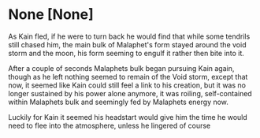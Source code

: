 # None [None]
As Kain fled, if he were to turn back he would find that while some tendrils still chased him, the main bulk of Malaphet's form stayed around the void storm and the moon, his form seeming to engulf it rather then bite into it.

After a couple of seconds Malaphets bulk began pursuing Kain again, though as he left nothing seemed to remain of the Void storm, except that now, it seemed like Kain could still feel a link to his creation, but it was no longer sustained by his power alone anymore, it was roiling, self-contained within Malaphets bulk and seemingly fed by Malaphets energy now.

Luckily for Kain it seemed his headstart would give him the time he would need to flee into the atmosphere, unless he lingered of course
